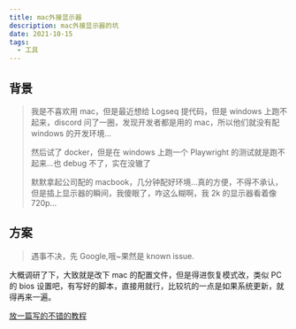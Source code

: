 ```yaml
---
title: mac外接显示器
description: mac外接显示器的坑
date: 2021-10-15
tags:
  - 工具
---
```


## 背景

> 我是不喜欢用 mac，但是最近想给 Logseq 提代码，但是 windows 上跑不起来，discord 问了一圈，发现开发者都是用的 mac，所以他们就没有配
> windows 的开发环境...
>
> 然后试了 docker，但是在 windows 上跑一个 Playwright 的测试就是跑不起来...也 debug 不了，实在没辙了
>
> 默默拿起公司配的 macbook，几分钟配好环境...真的方便，不得不承认，但是插上显示器的瞬间，我傻眼了，咋这么糊啊，我 2k 的显示器看着像
> 720p...

## 方案

> 遇事不决，先 Google,哦~果然是 known issue.

大概调研了下，大致就是改下 mac 的配置文件，但是得进恢复模式改，类似 PC 的 bios 设置吧，有写好的脚本，直接用就行，比较坑的一点是如果系统更新，就得再来一遍。

[放一篇写的不错的教程](https://zhuanlan.zhihu.com/p/227788155?utm_source=wechat_session&utm_medium=social&utm_oi=1114657556978700288&utm_campaign=shareopn)
